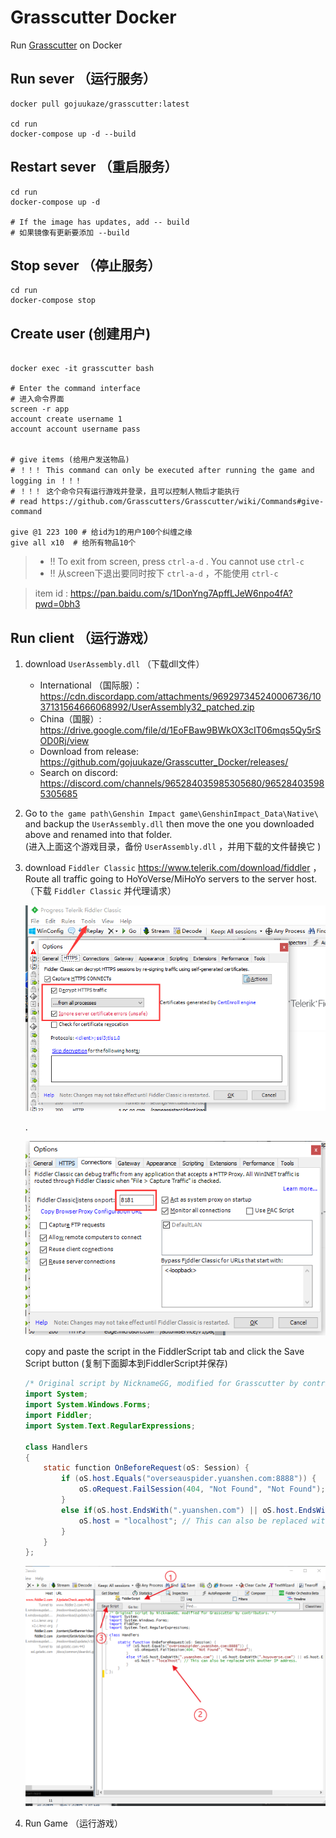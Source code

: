 # Grasscutter Docker

Run [Grasscutter](https://github.com/Grasscutters/Grasscutter)  on Docker

## Run sever （运行服务）

```shell
docker pull gojuukaze/grasscutter:latest

cd run
docker-compose up -d --build
```

## Restart sever  （重启服务）

```shell
cd run
docker-compose up -d

# If the image has updates, add -- build
# 如果镜像有更新要添加 --build
```


## Stop sever （停止服务）

```shell
cd run
docker-compose stop
```

## Create user (创建用户)

```shell

docker exec -it grasscutter bash

# Enter the command interface
# 进入命令界面
screen -r app
account create username 1
account account username pass


# give items (给用户发送物品)
# ！！！ This command can only be executed after running the game and logging in ！！！
# ！！！ 这个命令只有运行游戏并登录，且可以控制人物后才能执行
# read https://github.com/Grasscutters/Grasscutter/wiki/Commands#give-command

give @1 223 100 # 给id为1的用户100个纠缠之缘
give all x10  # 给所有物品10个

```
> * !! To exit from screen, press `ctrl-a-d` . You cannot use `ctrl-c`
> * !! 从screen下退出要同时按下 `ctrl-a-d` ，不能使用 `ctrl-c`

> item id : https://pan.baidu.com/s/1DonYng7ApffLJeW6npo4fA?pwd=0bh3

## Run client （运行游戏）

1. download `UserAssembly.dll` （下载dll文件）
   * International （国际服）：https://cdn.discordapp.com/attachments/969297345240006736/1037131564666068992/UserAssembly32_patched.zip
   * China（国服）: https://drive.google.com/file/d/1EoFBaw9BWkOX3cIT06mqs5Qy5rSOD0Rj/view
   * Download from release: https://github.com/gojuukaze/Grasscutter_Docker/releases/
   * Search on discord: https://discord.com/channels/965284035985305680/965284035985305685

2. Go to `the game path\Genshin Impact game\GenshinImpact_Data\Native\` and backup the `UserAssembly.dll` then move the one you downloaded above and renamed into that folder.  
   (进入上面这个游戏目录，备份 `UserAssembly.dll` ，并用下载的文件替换它 )

3. download `Fiddler Classic`  https://www.telerik.com/download/fiddler ，Route all traffic going to HoYoVerse/MiHoYo servers to the server host.  
  （下载 `Fiddler Classic` 并代理请求）

   ![](1.png)  
   
   .
   
   ![](2.png)

   copy and paste the script in the FiddlerScript tab and click the Save Script button (复制下面脚本到FiddlerScript并保存)
   ```java
   /* Original script by NicknameGG, modified for Grasscutter by contributors. */
   import System;
   import System.Windows.Forms;
   import Fiddler;
   import System.Text.RegularExpressions;
   
   class Handlers
   {
       static function OnBeforeRequest(oS: Session) {
           if (oS.host.Equals("overseauspider.yuanshen.com:8888")) {
               oS.oRequest.FailSession(404, "Not Found", "Not Found");
           }
           else if(oS.host.EndsWith(".yuanshen.com") || oS.host.EndsWith(".hoyoverse.com") || oS.host.EndsWith(".mihoyo.com")) {
               oS.host = "localhost"; // This can also be replaced with another IP address.
           }
       }
   };
   ```
   ![](3.png)

4. Run Game （运行游戏）
